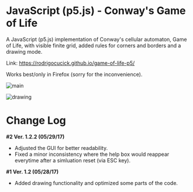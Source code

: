 # JavaScript (p5.js) - Conway's Game of Life

A JavaScript (p5.js) implementation of Conway's cellular automaton, Game of Life, with visible finite grid, added rules for corners and borders and a drawing mode.

Link: https://rodrigocucick.github.io/game-of-life-p5/

Works best/only in Firefox (sorry for the inconvenience).

![main](https://user-images.githubusercontent.com/16089829/33093560-733d1b56-cee4-11e7-9f5f-93d729971f03.jpg)

![drawing](https://user-images.githubusercontent.com/16089829/33093561-73590be0-cee4-11e7-8ddb-156ca930b4a1.jpg)

# Change Log

**#2 Ver. 1.2.2 (05/29/17)** 
* Adjusted the GUI for better readability.
* Fixed a minor inconsistency where the help box would reappear everytime after a simluation reset (via ESC key).


**#1 Ver. 1.2 (05/28/17)** 
* Added drawing functionality and optimized some parts of the code.
